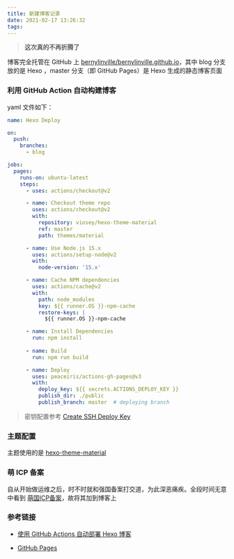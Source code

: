 ```yaml
---
title: 新建博客记录
date: 2021-02-17 13:26:32
tags:
---
```


> **这次真的不再折腾了**

博客完全托管在 GitHub 上 [bernylinville/bernylinville.github.io](https://github.com/bernylinville/bernylinville.github.io)，其中 blog 分支放的是 Hexo ，master 分支（即 GitHub Pages）是 Hexo 生成的静态博客页面

### 利用 GitHub Action 自动构建博客

yaml 文件如下：

```yaml
name: Hexo Deploy

on:
  push:
    branches:
      - blog

jobs:
  pages:
    runs-on: ubuntu-latest
    steps:
      - uses: actions/checkout@v2

      - name: Checkout theme repo
        uses: actions/checkout@v2
        with:
          repository: viosey/hexo-theme-material
          ref: master
          path: themes/material

      - name: Use Node.js 15.x
        uses: actions/setup-node@v2
        with:
          node-version: '15.x'

      - name: Cache NPM dependencies
        uses: actions/cache@v2
        with:
          path: node_modules
          key: ${{ runner.OS }}-npm-cache
          restore-keys: |
            ${{ runner.OS }}-npm-cache

      - name: Install Dependencies
        run: npm install
        
      - name: Build
        run: npm run build

      - name: Deploy
        uses: peaceiris/actions-gh-pages@v3
        with:
          deploy_key: ${{ secrets.ACTIONS_DEPLOY_KEY }}
          publish_dir: ./public
          publish_branch: master  # deploying branch

```

> 密钥配置参考 [Create SSH Deploy Key](https://github.com/peaceiris/actions-gh-pages#%EF%B8%8F-create-ssh-deploy-key)

### 主题配置

主题使用的是 [hexo-theme-material](https://github.com/viosey/hexo-theme-material)

### 萌 ICP 备案

自从开始做运维之后，时不时就和强国备案打交道，为此深恶痛疾。全段时间无意中看到 [萌国ICP备案](https://icp.gov.moe/AboutMoeICP.html)，故将其加到博客上

### 参考链接

* [使用 GitHub Actions 自动部署 Hexo 博客](https://printempw.github.io/use-github-actions-to-deploy-hexo-blog/)

* [GitHub Pages](https://hexo.io/docs/github-pages)
